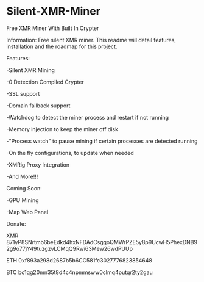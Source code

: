 # Silent-XMR-Miner
Free XMR Miner With Built In Crypter



Information:
Free silent XMR miner. This readme will detail features, installation and the roadmap for this project.


Features:

-Silent XMR Mining

-0 Detection Compiled Crypter

-SSL support

-Domain fallback support

-Watchdog to detect the miner process and restart if not running

-Memory injection to keep the miner off disk

-"Process watch" to pause mining if certain processes are detected running

-On the fly configurations, to update when needed

-XMRig Proxy Integration

-And More!!!


Coming Soon:

-GPU Mining

-Map Web Panel



Donate:

XMR
871yP8SNrtmb6beEdkd4hxNFDAdCsgqoQMWrPZE5y8p9UcwH5PhexDNB92g9o77jY49tuzgzvLCMqQ9Rwi63Mew26wdPUUp

ETH
0xf893a298d2687b5b6CC581fc3027776823854648

BTC
bc1qg20mn35t8d4c4npmmsww0clmq4putqr2ty2gau
